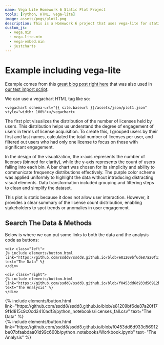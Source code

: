 ```yaml
---
name: Vega Lite Homework 6 Static Plot Project
tools: [Python, HTML, vega-lite]
image: assets/pngs/plot1.png
description: This is a Homework 6 project that uses vega-lite for static viz!
custom_js:
  - vega.min
  - vega-lite.min
  - vega-embed.min
  - justcharts
---
```



# Example including vega-lite

Example comes from this [great blog post right here](https://blog.4dcu.be/programming/2021/05/03/Interactive-Visualizations.html) that was also used in [our test import script](https://github.com/UIUC-iSchool-DataViz/is445_bcubcg_fall2022/blob/main/week01/test_imports_week01.ipynb).

We can use a vegachart HTML tag like so:

```
<vegachart schema-url="{{ site.baseurl }}/assets/json/plot1.json" style="width: 100%"></vegachart>
```

<vegachart schema-url="{{ site.baseurl }}/assets/json/plot1.json" style="width: 100%"></vegachart>

The first plot visualizes the distribution of the number of licenses held by users. This distribution helps us understand the degree of engagement of users in terms of license acquisition. To create this, I grouped users by their first and last names, calculated the total number of licenses per user, and filtered out users who had only one license to focus on those with significant engagement.

In the design of the visualization, the x-axis represents the number of licenses (binned for clarity), while the y-axis represents the count of users falling into each bin. A bar chart was chosen for its simplicity and ability to communicate frequency distributions effectively. The purple color scheme was applied uniformly to highlight the data without introducing distracting visual elements. Data transformation included grouping and filtering steps to clean and simplify the dataset.

This plot is static because it does not allow user interaction. However, it provides a clear summary of the license count distribution, enabling stakeholders to spot trends or anomalies in user engagement.

## Search The Data & Methods

Below is where we can put some links to both the data and the analysis code as buttons:

```
<div class="left">
{% include elements/button.html link="https://github.com/ssdd8/ssdd8.github.io/blob/e81209bf6de87a20f179f1d815c9c0cd3410adf3/python_notebooks/licenses_fall.csv" text="The Data" %}
</div>

<div class="right">
{% include elements/button.html link="https://github.com/ssdd8/ssdd8.github.io/blob/f0453dd6d933d56912be07bfaabdaa01d99c660b/python_notebooks/Workbook.ipynb" text="The Analysis" %}
</div>
```

<!-- these are written in a combo of html and liquid --> 

<div class="left">
{% include elements/button.html link="https://github.com/ssdd8/ssdd8.github.io/blob/e81209bf6de87a20f179f1d815c9c0cd3410adf3/python_notebooks/licenses_fall.csv" text="The Data" %}
</div>

<div class="right">
{% include elements/button.html link="https://github.com/ssdd8/ssdd8.github.io/blob/f0453dd6d933d56912be07bfaabdaa01d99c660b/python_notebooks/Workbook.ipynb" text="The Analysis" %}
</div>
